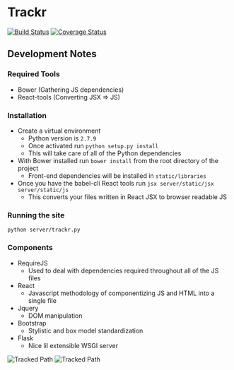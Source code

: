# Trackr

[![Build Status](https://travis-ci.org/bencarothers/trackr.svg?branch=master)](https://travis-ci.org/bencarothers/trackr)
[![Coverage Status](https://coveralls.io/repos/bencarothers/trackr/badge.svg?branch=master&service=github)](https://coveralls.io/github/bencarothers/trackr?branch=master)

## Development Notes

### Required Tools

* Bower (Gathering JS dependencies)
* React-tools (Converting JSX => JS)

### Installation

* Create a virtual environment
    - Python version is ```2.7.9```
    - Once activated run ```python setup.py install```
    - This will take care of all of the Python dependencies
* With Bower installed run ```bower install``` from the root directory of the project
    - Front-end dependencies will be installed in ```static/libraries```
* Once you have the babel-cli React tools run ```jsx server/static/jsx server/static/js```
    - This converts your files written in React JSX to browser readable JS

### Running the site
```python server/trackr.py```

### Components
* RequireJS
    - Used to deal with dependencies required throughout all of the JS files
* React 
    - Javascript methodology of componentizing JS and HTML into a single file
* Jquery
    - DOM manipulation
* Bootstrap
    - Stylistic and box model standardization 
* Flask
    - Nice lil extensible WSGI server


![Tracked Path](https://github.com/bencarothers/Trackr/blob/master/tracking_experiments/test_data/images/deadlift.png)
![Tracked Path](https://github.com/bencarothers/Trackr/blob/master/tracking_experiments/test_data/images/deadlift_path.png)
